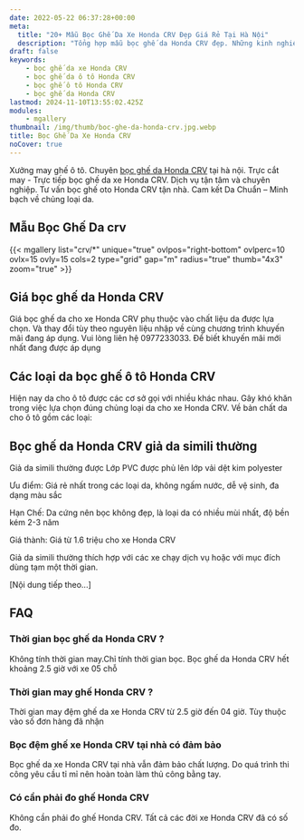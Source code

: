 ```yaml
---
date: 2022-05-22 06:37:28+00:00
meta:
  title: "20+ Mẫu Bọc Ghế Da Xe Honda CRV Đẹp Giá Rẻ Tại Hà Nội"
  description: "Tổng hợp mẫu bọc ghế da Honda CRV đẹp. Những kinh nghiệm bọc ghế ô tô Honda CRV. Chương trình khuyến mãi bọc ghế Honda CRV. Bảng giá bọc ghế da xe Honda CRV. Chương trình khuyến mãi bọc ghế Honda CRV"
draft: false
keywords:
    - bọc ghế da xe Honda CRV
    - bọc ghế da ô tô Honda CRV
    - bọc ghế ô tô Honda CRV
    - bọc ghế da Honda CRV
lastmod: 2024-11-10T13:55:02.425Z
modules:
    - mgallery
thumbnail: /img/thumb/boc-ghe-da-honda-crv.jpg.webp
title: Bọc Ghế Da Xe Honda CRV
noCover: true
---
```


Xưởng may ghế ô tô. Chuyên [bọc ghế da Honda CRV](https://bocgheoto.vn/honda/boc-ghe-da-xe-honda-crv.html/) tại hà nội. Trực cắt may - Trực tiếp bọc ghế da xe Honda CRV. Dịch vụ tận tâm và chuyên nghiệp. Tư vấn bọc ghế oto Honda CRV tận nhà. Cam kết Da Chuẩn – Minh bạch về chủng loại da.

## Mẫu Bọc Ghế Da crv
{{< mgallery list="crv/*" unique="true" ovlpos="right-bottom" ovlperc=10 ovlx=15 ovly=15 cols=2 type="grid" gap="m" radius="true" thumb="4x3" zoom="true" >}}
## Giá bọc ghế da Honda CRV

Giá bọc ghế da cho xe Honda CRV phụ thuộc vào chất liệu da được lựa chọn. Và thay đổi tùy theo nguyên liệu nhập về cùng chương trình khuyến mãi đang áp dụng. Vui lòng liên hệ 0977233033. Để biết khuyến mãi mới nhất đang được áp dụng

## Các loại da bọc ghế ô tô Honda CRV

Hiện nay da cho ô tô được các cơ sở gọi với nhiều khác nhau. Gây khó khăn trong việc lựa chọn đúng chủng loại da cho xe Honda CRV. Về bản chất da cho ô tô gồm các loại:

## Bọc ghế da Honda CRV giả da simili thường

Giả da simili thường được Lớp PVC được phủ lên lớp vải dệt kim polyester

Ưu điểm: Giá rẻ nhất trong các loại da, không ngấm nước, dễ vệ sinh, đa dạng màu sắc

Hạn Chế: Da cứng nên bọc không đẹp, là loại da có nhiều mùi nhất, độ bền kém 2-3 năm

Giá thành: Giá từ 1.6 triệu cho xe Honda CRV

Giả da simili thường thích hợp với các xe chạy dịch vụ hoặc với mục đích dùng tạm một thời gian.

[Nội dung tiếp theo...]

## FAQ

### Thời gian bọc ghế da Honda CRV ?
Không tính thời gian may.Chỉ tính thời gian bọc. Bọc ghế da Honda CRV hết khoảng 2.5 giờ với xe 05 chỗ

### Thời gian may ghế Honda CRV ?
Thời gian may đệm ghế da xe Honda CRV từ 2.5 giờ đến 04 giờ. Tùy thuộc vào số đơn hàng đã nhận

### Bọc đệm ghế xe Honda CRV tại nhà có đảm bảo
Bọc ghế da xe Honda CRV tại nhà vẫn đảm bảo chất lượng. Do quá trình thi công yêu cầu tỉ mỉ nên hoàn toàn làm thủ công bằng tay.

### Có cần phải đo ghế Honda CRV
Không cần phải đo ghế Honda CRV. Tất cả các đời xe Honda CRV đã có số đo.